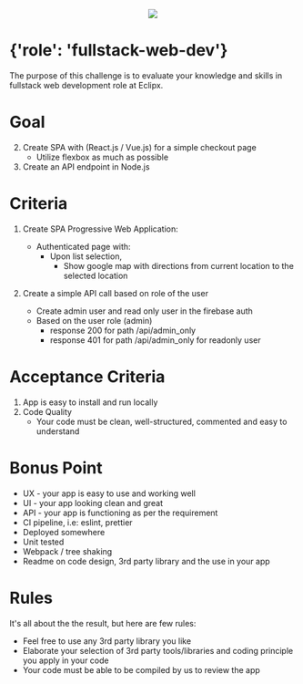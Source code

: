 <p align="center">
    <img  alg="Eclipx" src="http://eclipxgroup.com/wp-content/themes/reverie-master/img/template/eclipx-group-logo.png" />
</p>

# {'role': 'fullstack-web-dev'}

The purpose of this challenge is to evaluate your knowledge and skills in fullstack web development role at Eclipx.

# Goal

2. Create SPA with (React.js / Vue.js) for a simple checkout page
   - Utilize flexbox as much as possible
3. Create an API endpoint in Node.js

# Criteria

1. Create SPA Progressive Web Application:
   - Authenticated page with:
     - Upon list selection,
       - Show google map with directions from current
         location to the selected location

2. Create a simple API call based on role of the user

   - Create admin user and read only user in the firebase auth
   - Based on the user role (admin)
     - response 200 for path /api/admin_only
     - response 401 for path /api/admin_only for readonly user

# Acceptance Criteria

1. App is easy to install and run locally
2. Code Quality
   - Your code must be clean, well-structured, commented and easy to understand

# Bonus Point

- UX - your app is easy to use and working well
- UI - your app looking clean and great
- API - your app is functioning as per the requirement
- CI pipeline, i.e: eslint, prettier
- Deployed somewhere
- Unit tested
- Webpack / tree shaking
- Readme on code design, 3rd party library and the use in your app

# Rules

It's all about the the result, but here are few rules:

- Feel free to use any 3rd party library you like
- Elaborate your selection of 3rd party tools/libraries and coding principle you apply in your code
- Your code must be able to be compiled by us to review the app
